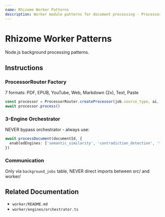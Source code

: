```yaml
---
name: Rhizome Worker Patterns
description: Worker module patterns for document processing - ProcessorRouter factory for 7 formats, 3-engine orchestrator (Semantic, Contradiction, Thematic), Zod validation for all outputs. NEVER bypass orchestrator, NEVER cross-import with main app. Use when working with worker/ directory.
---
```


# Rhizome Worker Patterns

Node.js background processing patterns.

## Instructions

### ProcessorRouter Factory

7 formats: PDF, EPUB, YouTube, Web, Markdown (2x), Text, Paste

```typescript
const processor = ProcessorRouter.createProcessor(job.source_type, ai, supabase, job)
await processor.process()
```

### 3-Engine Orchestrator

NEVER bypass orchestrator - always use:

```typescript
await processDocument(documentId, {
  enabledEngines: ['semantic_similarity', 'contradiction_detection', 'thematic_bridge']
})
```

### Communication

Only via `background_jobs` table, NEVER direct imports between src/ and worker/

## Related Documentation

- `worker/README.md`
- `worker/engines/orchestrator.ts`
